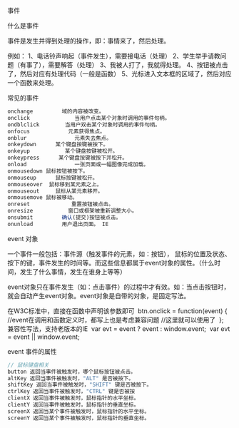 事件



什么是事件

事件是发生并得到处理的操作，即：事情来了，然后处理。

例如：
1、电话铃声响起（事件发生），需要接电话（处理）
2、学生举手请教问题（有事了），需要解答（处理）
3、我被人打了，我就得处理。
4、按钮被点击了，然后对应有处理代码（一般是函数）
5、光标进入文本框的区域了，然后对应一个函数来处理。





常见的事件

```js
onchange         域的内容被改变。 
onclick              当用户点击某个对象时调用的事件句柄。 
ondblclick        当用户双击某个对象时调用的事件句柄。 
onfocus            元素获得焦点。 
onblur               元素失去焦点。 
onkeydown      某个键盘按键被按下。 
onkeyup           某个键盘按键被松开。 
onkeypress      某个键盘按键被按下并松开。 
onload               一张页面或一幅图像完成加载。 
onmousedown 鼠标按钮被按下。 
onmouseup      鼠标按键被松开。 
onmouseover  鼠标移到某元素之上。 
onmouseout     鼠标从某元素移开。 
onmousemove 鼠标被移动。 
onreset             重置按钮被点击。 
onresize           窗口或框架被重新调整大小。 
onsubmit         确认(提交)按钮被点击。 
onunload         用户退出页面。 IE

```





event 对象

一个事件一般包括：事件源（触发事件的元素，如：按钮），
鼠标的位置及状态、按下的键，事件发生的时间等。而这些信息都属于event对象的属性。（什么时间，发生了什么事情，发生在谁身上等等）

event对象只在事件发生（如：点击事件）的过程中才有效。如：当点击按钮时，就会自动产生event对象。event对象是自带的对象，是固定写法。

在W3C标准中，直接在函数中声明该参数即可
​	btn.onclick = function(event) { //event在调用和函数定义时，都写上也是考虑兼容问题
​		//这里就可以使用了
​	};
​	兼容性写法，支持老版本的IE
​	var evt = event ? event : window.event;
​	var evt = event || window.event;	





event 事件的属性

```js
// 鼠标键盘相关
button 返回当事件被触发时，哪个鼠标按钮被点击。 
altKey 返回当事件被触发时，"ALT" 是否被按下。 
shiftKey 返回当事件被触发时，"SHIFT" 键是否被按下。
ctrlKey 返回当事件被触发时，"CTRL" 键是否被按
clientX 返回当事件被触发时，鼠标指针的水平坐标。 
clientY 返回当事件被触发时，鼠标指针的垂直坐标。
screenX 返回当某个事件被触发时，鼠标指针的水平坐标。 
screenY 返回当某个事件被触发时，鼠标指针的垂直坐标。


```



